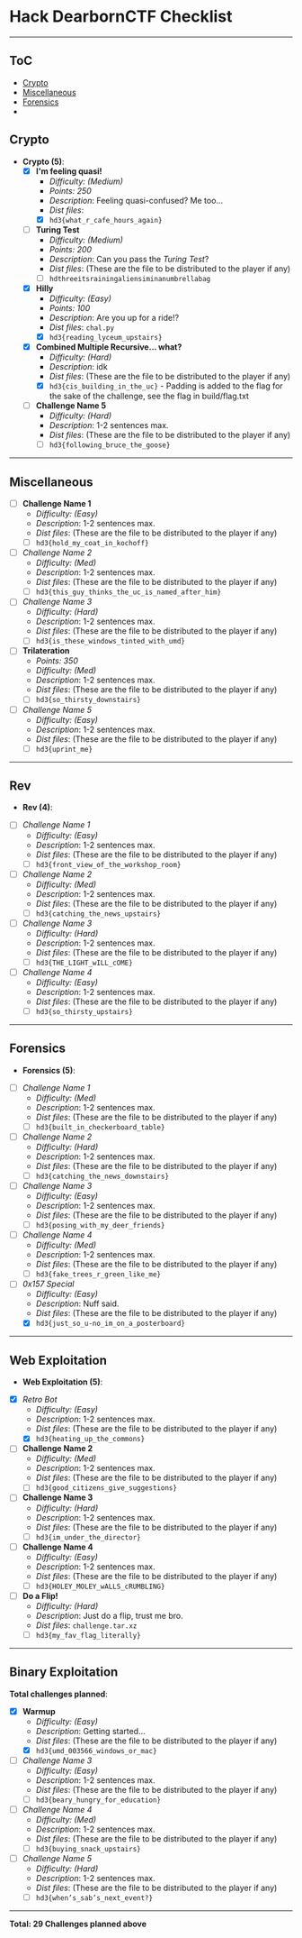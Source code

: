 # Hack DearbornCTF Checklist

***

## ToC
- [Crypto](#####Crypto)
- [Miscellaneous](#Miscellaneous)
- [Forensics](#Forensics)
- 


## Crypto
- **Crypto (5)**:
    - [x] **I'm feeling quasi!**
        - *Difficulty: (Medium)*
        - *Points: 250*
        - *Description*: Feeling quasi-confused? Me too... 
        - *Dist files*: 
        - [x] `hd3{what_r_cafe_hours_again}`
    
    - [ ] **Turing Test**
        - *Difficulty: (Medium)*
        - *Points: 200*
        - *Description*: Can you pass the *Turing Test*? 
        - *Dist files*: (These are the file to be distributed to the player if any)
        - [ ] `hdthreeitsrainingaliensiminanumbrellabag`
    
    - [x] **Hilly**
        - *Difficulty: (Easy)*
        - *Points: 100*
        - *Description*: Are you up for a ride!?
        - *Dist files*: `chal.py`
        - [x] `hd3{reading_lyceum_upstairs}`
    
    - [x] **Combined Multiple Recursive... what?**
        - *Difficulty: (Hard)*
        - *Description*: idk 
        - *Dist files*: (These are the file to be distributed to the player if any) 
        - [x] `hd3{cis_building_in_the_uc}` - Padding is added to the flag for the sake of the challenge, see the flag in build/flag.txt
    
    - [ ] **Challenge Name 5**
        - *Difficulty: (Hard)*
        - *Description*: 1-2 sentences max.
        - *Dist files*: (These are the file to be distributed to the player if any)
        - [ ] `hd3{following_bruce_the_goose}`

---

## Miscellaneous


- [ ] **Challenge Name 1**
    - *Difficulty: (Easy)*
    - *Description*: 1-2 sentences max.
    - *Dist files*: (These are the file to be distributed to the player if any)
    - [ ] `hd3{hold_my_coat_in_kochoff}`
    
- [ ] *Challenge Name 2*
    - *Difficulty: (Med)*
    - *Description*: 1-2 sentences max.
    - *Dist files*: (These are the file to be distributed to the player if any)
    - [ ] `hd3{this_guy_thinks_the_uc_is_named_after_him}`
    
- [ ] *Challenge Name 3*
    - *Difficulty: (Hard)*
    - *Description*: 1-2 sentences max.
    - *Dist files*: (These are the file to be distributed to the player if any)
    - [ ] `hd3{is_these_windows_tinted_with_umd}`
    
- [ ] **Trilateration**
    - *Points: 350*
    - *Difficulty: (Med)*
    - *Description*: 1-2 sentences max.
    - *Dist files*: (These are the file to be distributed to the player if any)
    - [ ] `hd3{so_thirsty_downstairs}`
    
- [ ] *Challenge Name 5*
    - *Difficulty: (Easy)*
    - *Description*: 1-2 sentences max.
    - *Dist files*: (These are the file to be distributed to the player if any)
    - [ ] `hd3{uprint_me}`

---

## Rev

- **Rev (4)**:
- [ ] *Challenge Name 1*
    - *Difficulty: (Easy)*
    - *Description*: 1-2 sentences max.
    - *Dist files*: (These are the file to be distributed to the player if any)
    - [ ] `hd3{front_view_of_the_workshop_room}`
    
- [ ] *Challenge Name 2*
    - *Difficulty: (Med)*
    - *Description*: 1-2 sentences max.
    - *Dist files*: (These are the file to be distributed to the player if any)
    - [ ] `hd3{catching_the_news_upstairs}`
    
- [ ] *Challenge Name 3*
    - *Difficulty: (Hard)*
    - *Description*: 1-2 sentences max.
    - *Dist files*: (These are the file to be distributed to the player if any)
    - [ ] `hd3{THE_LIGHT_wILL_cOME}`
    
- [ ] *Challenge Name 4*
    - *Difficulty: (Easy)*
    - *Description*: 1-2 sentences max.
    - *Dist files*: (These are the file to be distributed to the player if any)
    - [ ] `hd3{so_thirsty_upstairs}`

---

## Forensics

- **Forensics (5)**:
- [ ] *Challenge Name 1*
    - *Difficulty: (Med)*
    - *Description*: 1-2 sentences max.
    - *Dist files*: (These are the file to be distributed to the player if any)
    - [ ] `hd3{built_in_checkerboard_table}`
    
- [ ] *Challenge Name 2*
    - *Difficulty: (Hard)*
    - *Description*: 1-2 sentences max.
    - *Dist files*: (These are the file to be distributed to the player if any)
    - [ ] `hd3{catching_the_news_downstairs}`
    
- [ ] *Challenge Name 3*
    - *Difficulty: (Easy)*
    - *Description*: 1-2 sentences max.
    - *Dist files*: (These are the file to be distributed to the player if any)
    - [ ] `hd3{posing_with_my_deer_friends}`
    
- [ ] *Challenge Name 4*
    - *Difficulty: (Med)*
    - *Description*: 1-2 sentences max.
    - *Dist files*: (These are the file to be distributed to the player if any)
    - [ ] `hd3{fake_trees_r_green_like_me}`
    
- [ ] *0x157 Special*
    - *Difficulty: (Easy)*
    - *Description*: Nuff said.
    - *Dist files*: (These are the file to be distributed to the player if any)
    - [x] `hd3{just_so_u-no_im_on_a_posterboard}`

---

## Web Exploitation

- **Web Exploitation (5)**:
- [x] *Retro Bot*
    - *Difficulty: (Easy)*
    - *Description*: 1-2 sentences max.
    - *Dist files*: (These are the file to be distributed to the player if any)
    - [x] `hd3{heating_up_the_commons}`
    
- [ ] **Challenge Name 2**
    - *Difficulty: (Med)*
    - *Description*: 1-2 sentences max.
    - *Dist files*: (These are the file to be distributed to the player if any)
    - [ ] `hd3{good_citizens_give_suggestions}`
    
- [ ] **Challenge Name 3**
    - *Difficulty: (Hard)*
    - *Description*: 1-2 sentences max.
    - *Dist files*: (These are the file to be distributed to the player if any)
    - [ ] `hd3{im_under_the_director}`
    
- [ ] **Challenge Name 4**
    - *Difficulty: (Easy)*
    - *Description*: 1-2 sentences max.
    - *Dist files*: (These are the file to be distributed to the player if any)
    - [ ] `hd3{HOLEY_MOLEY_wALLS_cRUMBLING}`
    
- [ ] **Do a Flip!**
    - *Difficulty: (Hard)*
    - *Description*: Just do a flip, trust me bro.
    - *Dist files*: `challenge.tar.xz`
    - [ ] `hd3{my_fav_flag_literally}`

---

## Binary Exploitation

 **Total challenges planned**:
    
- [x] **Warmup**
    - *Difficulty: (Easy)*
    - *Description*: Getting started...
    - *Dist files*: (These are the file to be distributed to the player if any)
    - [x] `hd3{umd_003566_windows_or_mac}`
    
- [ ] *Challenge Name 3*
    - *Difficulty: (Easy)*
    - *Description*: 1-2 sentences max.
    - *Dist files*: (These are the file to be distributed to the player if any)
    - [ ] `hd3{beary_hungry_for_education}`
    
- [ ] *Challenge Name 4*
    - *Difficulty: (Med)*
    - *Description*: 1-2 sentences max.
    - *Dist files*: (These are the file to be distributed to the player if any)
    - [ ] `hd3{buying_snack_upstairs}`
    
- [ ] *Challenge Name 5*
    - *Difficulty: (Hard)*
    - *Description*: 1-2 sentences max.
    - *Dist files*: (These are the file to be distributed to the player if any)
    - [ ] `hd3{when’s_sab’s_next_event?}`

---
     
**Total: 29 Challenges planned above**
